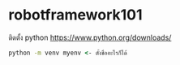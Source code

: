 # robotframework101

ติดตั้ง python https://www.python.org/downloads/

```cmd
python -m venv myenv <- ตั้งชื่ออะไรก็ได้

```
